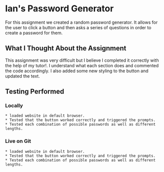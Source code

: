 # Ian's Password Generator

For this assignment we created a random password generator. It allows for the user to click a button and then asks a series of questions in order to create a password for them. 

## What I Thought About the Assignment

This assignment was very difficult but I believe I completed it correctly with the help of my tutor!. I understand what each section does and commented the code accordingly. I also added some new styling to the button and updated the text.

## Testing Performed

### Locally
    * loaded website in default browser.
    * Tested that the button worked correctly and triggered the prompts.
    * Tested each combination of possible passwords as well as different lengths. 

### Live on Git
    * loaded website in default browser.
    * Tested that the button worked correctly and triggered the prompts.
    * Tested each combination of possible passwords as well as different lengths. 